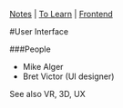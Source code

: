 [Notes](notes.md) | [To Learn](toLearn.md) | [Frontend](frontend.md)

#User Interface

###People
- Mike Alger
- Bret Victor (UI designer)

See also VR, 3D, UX
